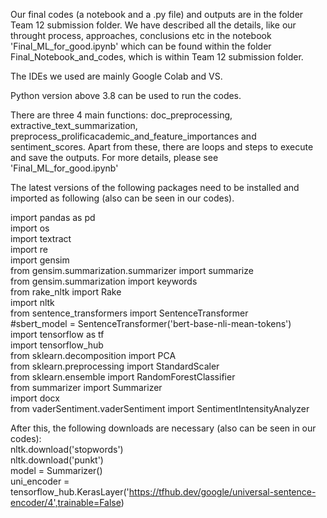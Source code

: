 Our final codes (a notebook and a .py file) and outputs are in the folder Team 12 submission folder. 
We have described all the details, like our throught process, approaches, conclusions etc in the notebook 'Final_ML_for_good.ipynb' which can be found within the folder Final_Notebook_and_codes, which is within Team 12 submission folder. <br>

The IDEs we used are mainly Google Colab and VS.<br>

Python version above 3.8 can be used to run the codes. <br>

There are three 4 main functions: doc_preprocessing, extractive_text_summarization, preprocess_prolificacademic_and_feature_importances and sentiment_scores. Apart from these, there are loops and steps to execute and save the outputs. For more details, please see 'Final_ML_for_good.ipynb'<br>

The latest versions of the following packages need to be installed and imported as following (also can be seen in our codes).<br>

import pandas as pd <br>
import os <br>
import textract <br>
import re <br>
import gensim<br>
from gensim.summarization.summarizer import summarize <br>
from gensim.summarization import keywords <br>
from rake_nltk import Rake <br>
import nltk <br>
from sentence_transformers import SentenceTransformer <br>
#sbert_model = SentenceTransformer('bert-base-nli-mean-tokens') <br>
import tensorflow as tf <br>
import tensorflow_hub <br>
from sklearn.decomposition import PCA <br>
from sklearn.preprocessing import StandardScaler <br>
from sklearn.ensemble import RandomForestClassifier <br>
from summarizer import Summarizer <br>
import docx <br>
from vaderSentiment.vaderSentiment import SentimentIntensityAnalyzer <br>

After this, the following downloads are necessary (also can be seen in our codes):<br>
nltk.download('stopwords') <br>
nltk.download('punkt') <br>
model = Summarizer() <br>
uni_encoder = tensorflow_hub.KerasLayer('https://tfhub.dev/google/universal-sentence-encoder/4',trainable=False)
